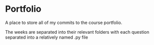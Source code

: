 # Portfolio
A place to store all of my commits to the course portfolio.

The weeks are separated into their relevant folders with each question separated into a relatively named .py file
